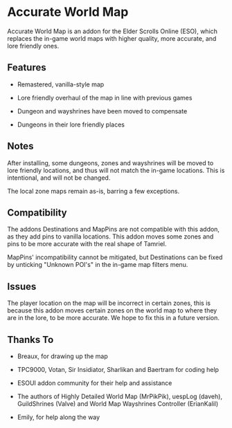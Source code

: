 # Accurate World Map

Accurate World Map is an addon for the Elder Scrolls Online (ESO), which replaces the in-game world maps with higher quality, more accurate, and lore friendly ones.

## Features

- Remastered, vanilla-style map

- Lore friendly overhaul of the map in line with previous games

- Dungeon and wayshrines have been moved to compensate

- Dungeons in their lore friendly places

## Notes

After installing, some dungeons, zones and wayshrines will be moved to lore friendly locations, and thus will not match the in-game locations. This is intentional, and will not be changed.

The local zone maps remain as-is, barring a few exceptions.

## Compatibility

The addons Destinations and MapPins are not compatible with this addon, as they add pins to vanilla locations. This addon moves some zones and pins to be more accurate with the real shape of Tamriel.

MapPins' incompatibility cannot be mitigated, but Destinations can be fixed by unticking "Unknown POI's" in the in-game map filters menu.

## Issues

The player location on the map will be incorrect in certain zones, this is because this addon moves certain zones on the world map to where they are in the lore, to be more accurate. We hope to fix this in a future version.

## Thanks To

- Breaux, for drawing up the map

- TPC9000, Votan, Sir Insidiator, Sharlikan and Baertram for coding help

- ESOUI addon community for their help and assistance

- The authors of Highly Detailed World Map (MrPikPik), uespLog (daveh), GuildShrines (Valve) and World Map Wayshrines Controller (ErianKalil)

- Emily, for help along the way